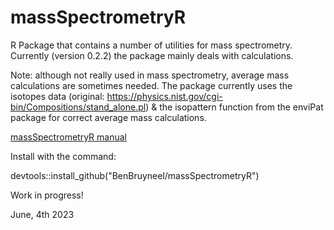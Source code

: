 # massSpectrometryR

R Package that contains a number of utilities for mass spectrometry.
Currently (version 0.2.2) the package mainly deals with calculations.

Note: although not really used in mass spectrometry, average mass calculations are sometimes needed. The package currently uses the isotopes data (original: https://physics.nist.gov/cgi-bin/Compositions/stand_alone.pl) & the isopattern function from the enviPat package for correct average mass calculations.

[massSpectrometryR manual](https://benbruyneel.github.io/massSpectrometryR/)

Install with the command:

devtools::install_github("BenBruyneel/massSpectrometryR")

Work in progress!

June, 4th 2023

